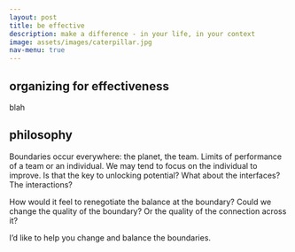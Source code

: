```yaml
---
layout: post
title: be effective
description: make a difference - in your life, in your context
image: assets/images/caterpillar.jpg
nav-menu: true
---
```



<h2>organizing for effectiveness</h2>

blah

<h2>philosophy</h2>

Boundaries occur everywhere: the planet, the team. Limits of performance of a team or an individual. We may tend to focus on the individual to improve. Is that the key to unlocking potential? What about the interfaces? The interactions? 

How would it feel to renegotiate the balance at the boundary? 
Could we change the quality of the boundary? Or the quality of the connection across it?

I’d like to help you change and balance the boundaries.


